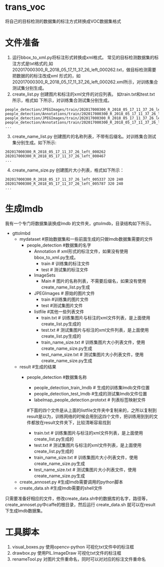 # trans_voc
将自己的目标检测的数据集的标注方式转换成VOC数据集格式
# 文件准备
1. 运行bbox_to_xml.py将标注形式转换成xml格式。
常见的目标检测数据集的标注方式是txt格式的,如202017000300_R_2018_05_17_11_37_26_left_000262.txt，做目标检测需要把数据的的标注改成xml 形式的，如202017000300_R_2018_05_17_11_37_26_left_000262.xml所示，对训练集合测试集分别生成。
2. create_list.py 创建图片和标注的xml文件的对应列表。
如train.txt和test.txt所示，格式如 下所示，对训练集合测试集分别生成。
```
people_detection/JPEGImages/train/202017000300_R_2018_05_17_11_37_26_left_000262.jpg people_detection/Annotations/train/202017000300_R_2018_05_17_11_37_26_left_000262.xml
people_detection/JPEGImages/train/202017000300_R_2018_05_17_11_37_26_left_000467.jpg people_detection/Annotations/train/202017000300_R_2018_05_17_11_37_26_left_000467.xml
...
```
3. create_name_list.py 创建图片的名称列表，不带有后缀名。对训练集合测试集分别生成。如下所示:
```
202017000300_R_2018_05_17_11_37_26_left_000262
202017000300_R_2018_05_17_11_37_26_left_000467
...
```
4. create_name_size.py 创建图片大小列表，格式如下所示：
```
202017000300_R_2018_05_17_11_37_26_left_005337 320 240
202017000300_R_2018_05_17_11_37_26_left_005787 320 240
...
```
# 生成lmdb
我有一个专门将数据集装换成lmdb 的文件夹，gttolmdb，目录结构如下所示。
- gttolmbd
  - mydataset #原始数据集和一些前面生成的只做lmdb数据集需要的文件
    - people_detection #数据集的名字
      - Annotation # xml形式的标注文件，如果没有使用bbox_to_xml.py生成。
        - train # 训练集的标注文件
        - test # 测试集的标注文件
      - ImageSets
        - Main # 图片的名称列表，不需要后缀名，如果没有使用create_name_list.py生成
      - JPEGImages # 原始的图片文件
        - train #训练集的图片文件
        - test #测试集图片文件
      - listfile #其他一些列表文件
        - train.txt # 训练集图片与标注的xml文件列表，是上面使用create_list.py生成的
        - test.txt # 测试集图片与标注的xml文件列表，是上面使用create_list.py生成的
        - train_name_size.txt # 训练集图片大小列表文件，使用 create_name_size.py生成
        - test_name_size.txt # 测试集图片大小列表文件，使用 create_name_size.py生成
  - result #生成的结果
    - people_detection #数据集名称
      - people_detection_train_lmdb # 生成的训练集lmdb文件位置
      - people_detection_test_lmdb #生成的测试集lmdb文件位置
      - labelmap_people_detection.prototxt # 列表标签映射文件
      
      #下面的四个文件是从上面的listfile文件夹中复制来的，之所以复制到result是以为，训练网络的时候会用到这四个文件，把训练用到到的文件都放在result文件夹下，比较清晰容易找到
      - train.txt # 训练集图片与标注的xml文件列表，是上面使用create_list.py生成的
      - test.txt # 测试集图片与标注的xml文件列表，是上面使用create_list.py生成的
      - train_name_size.txt # 训练集图片大小列表文件，使用 create_name_size.py生成
      - test_name_size.txt # 测试集图片大小列表文件，使用 create_name_size.py生成
  - create_annoset.py #生成lmdb需要调用的python脚本
  - create_data.sh #生成lmdb需要的shell文件
  
只需要准备好相应的文件，修改create_data.sh中的数据库的名字，路径等，create_annoset.py中caffe的根目录，然后运行 create_data.sh 就可以在result下生成lmdb数据集。
# 工具脚本
1. visual_boxes.py 使用opencv-python 可视化txt文件中的标注框
2. drawbox.py 使用PIL.ImageDraw 可视化txt文件的标注框
3. renameTool.py 对图片文件重命名，同时可以对对应的标注文件重命名


